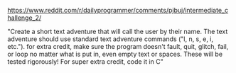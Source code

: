 
https://www.reddit.com/r/dailyprogrammer/comments/pjbuj/intermediate_challenge_2/

"Create a short text adventure that will call the user by their name. The text adventure should use standard text adventure commands ("l, n, s, e, i, etc.").
for extra credit, make sure the program doesn't fault, quit, glitch, fail, or loop no matter what is put in, even empty text or spaces. These will be tested rigorously!
For super extra credit, code it in C"
